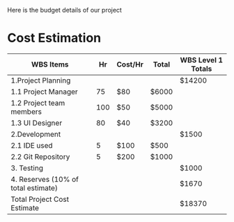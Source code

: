 Here is the budget details of our project


# Cost Estimation

| WBS Items | Hr | Cost/Hr | Total | WBS Level 1 Totals |
|-----|------|-------|--------|---------|
|1.Project Planning | | | | $14200 |
|1.1 Project Manager | 75 | $80 | $6000 | |
|1.2 Project team members | 100 | $50 | $5000 | |
|1.3 UI Designer | 80 | $40 | $3200 | |
|2.Development | | | | $1500 |
|2.1 IDE used | 5 | $100 | $500 | |
|2.2 Git Repository | 5 | $200 | $1000 | |
|3. Testing | | | | $1000 |
|4. Reserves (10% of total estimate) | | | | $1670 |
|Total Project Cost Estimate | | | | $18370 |








